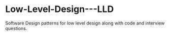 # Low-Level-Design---LLD
Software Design patterns for low level design along with code and interview questions.
